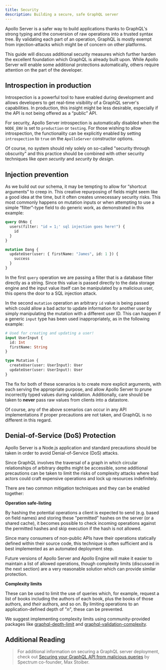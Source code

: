 ```yaml
---
title: Security
description: Building a secure, safe GraphQL server
---
```


Apollo Server is a safer way to build applications thanks to GraphQL's strong typing and the conversion of raw operations into a trusted syntax tree. By validating each part of an operation, GraphQL is mostly exempt from injection-attacks which might be of concern on other platforms.

This guide will discuss additional security measures which further harden the excellent foundation which GraphQL is already built upon. While Apollo Server will enable some additional protections automatically, others require attention on the part of the developer.

<h2 id="introspection">Introspection in production</h2>

Introspection is a powerful tool to have enabled during development and allows developers to get real-time visibility of a GraphQL server's capabilities. In production, this insight might be less desirable, especially if the API is not being offered as a “public” API.

For security, Apollo Server introspection is automatically disabled when the `NODE_ENV` is set to `production` or `testing`.  For those wishing to allow introspection, the functionality can be explicitly enabled by setting `introspection` to `true` on the `ApolloServer` constructor options.

Of course, no system should rely solely on so-called "security through obscurity" and this practice should be combined with other security techniques like _open security_ and _security by design_.

<h2 id="injection">Injection prevention</h2>

As we build out our schema, it may be tempting to allow for “shortcut arguments” to creep in. This creative repurposing of fields might seem like a good idea at the time, but it often creates unnecessary security risks.  This most commonly happens on mutation inputs or when attempting to use a simple “filter”-type field to do generic work, as demonstrated in this example:

```graphql
query OhNo {
  users(filter: "id = 1;' sql injection goes here!") {
    id
  }
}

mutation Dang {
  updateUser(user: { firstName: "James", id: 1 }) {
    success
  }
}
```

In the first `query` operation we are passing a filter that is a database filter directly as a string.  Since this value is passed directly to the data storage engine and the input value itself can be manipulated by a malicious user, this opens the door to a SQL injection attack.

In the second `mutation` operation an arbitrary `id` value is being passed which could allow a bad actor to update information for another user by simply manipulating the mutation with a different user ID.  This can happen if a generic `input` type has been used inappropriately, as in the following example:

```graphql
# Used for creating and updating a user!
input UserInput {
  id: Int
  firstName: String
}

type Mutation {
  createUser(user: UserInput): User
  updateUser(user: UserInput): User
}
```

The fix for both of these scenarios is to create more explicit arguments, with each serving the appropriate purpose, and allow Apollo Server to prune incorrectly typed values during validation.  Additionally, care should be taken to **never** pass raw values from clients into a datastore.

Of course, any of the above scenarios can occur in any API implementations if proper precautions are not taken, and GraphQL is no different in this regard.

<h2 id="dos">Denial-of-Service (DoS) Protection</h2>

Apollo Server is a Node.js application and standard precautions should be taken in order to avoid Denial-of-Service (DoS) attacks.

Since GraphQL involves the traversal of a graph in which circular relationships of arbitrary depths might be accessible, some additional precautions can be taken to limit the risks of complexity attacks where bad actors could craft expensive operations and lock up resources indefinitely.

There are two common mitigation techniques and they can be enabled together:

**Operation safe-listing**

By hashing the potential operations a client is expected to send (e.g. based on field names) and storing these "permitted" hashes on the server (or a shared cache), it becomes possible to check incoming operations against the permitted hashes and skip execution if the hash is not allowed.

Since many consumers of non-public APIs have their operations statically defined within their source code, this technique is often sufficient and is best implemented as an automated deployment step.

Future versions of Apollo Server and Apollo Engine will make it easier to maintain a list of allowed operations, though complexity limits (discussed in the next section) are a very reasonable solution which can provide similar protection.

**Complexity limits**

These can be used to limit the use of queries which, for example, request a list of books including the authors of each book, plus the books of those authors, and _their_ authors, and so on. By limiting operations to an application-defined depth of "_n_", these can be prevented.

We suggest implementing complexity limits using community-provided packages like [graphql-depth-limit](https://github.com/stems/graphql-depth-limit) and [graphql-validation-complexity](https://github.com/4Catalyzer/graphql-validation-complexity).

## Additional Reading

> For additional information on securing a GraphQL server deployment, check out [Securing your GraphQL API from malicious queries](https://dev-blog.apollodata.com/securing-your-graphql-api-from-malicious-queries-16130a324a6b) by Spectrum co-founder, Max Stoiber.
